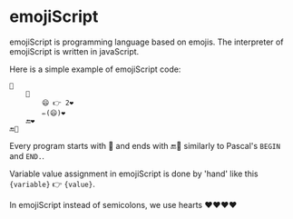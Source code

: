# emojiScript

emojiScript is programming language based on emojis. The interpreter of emojiScript is written in javaScript.

Here is a simple example of emojiScript code:

	🏃
		🏃
			😄 👉 2❤️
			✏️(😄)❤️
		🔚❤️
	🔚🏁

Every program starts with 🏃 and ends with 🔚🏁 similarly to Pascal's `BEGIN` and `END.`.


Variable value assignment in emojiScript is done by 'hand' like this `{variable}` 👉 `{value}`.


In emojiScript instead of semicolons, we use hearts ❤️❤️❤️❤️
